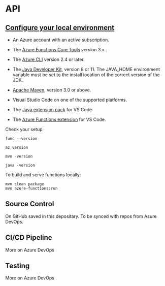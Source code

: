 # API
## [Configure your local environment](https://docs.microsoft.com/en-us/azure/azure-functions/create-first-function-vs-code-java)
* An Azure account with an active subscription.

* The [Azure Functions Core Tools](https://docs.microsoft.com/en-us/azure/azure-functions/functions-run-local) version 3.x..

* The [Azure CLI](https://docs.microsoft.com/en-us/cli/azure/install-azure-cli) version 2.4 or later.

* The [Java Developer Kit](https://docs.microsoft.com/en-us/azure/developer/java/fundamentals/java-jdk-long-term-support), version 8 or 11. The JAVA_HOME environment variable must be set to the install location of the correct version of the JDK.

* [Apache Maven](https://maven.apache.org/), version 3.0 or above.

* Visual Studio Code on one of the supported platforms.

* The [Java extension pack](https://marketplace.visualstudio.com/items?itemName=vscjava.vscode-java-pack) for VS Code

* The [Azure Functions extension](https://marketplace.visualstudio.com/items?itemName=ms-azuretools.vscode-azurefunctions) for VS Code.

Check your setup

`func --version`

`az version`

`mvn -version`

`java -version`

To build and serve functions locally:
```
mvn clean package
mvn azure-functions:run
```

## Source Control
On GitHub saved in this depositary. To be synced with repos from Azure DevOps.

## CI/CD Pipeline
More on Azure DevOps

## Testing
More on Azure DevOps